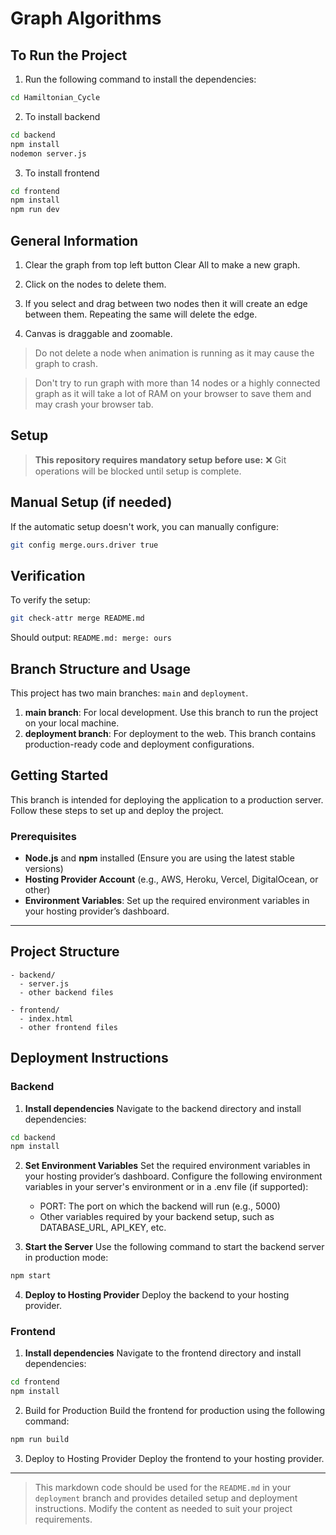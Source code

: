 # Graph Algorithms

## To Run the Project

1. Run the following command to install the dependencies:

```bash
cd Hamiltonian_Cycle
```

2. To install backend

```bash
cd backend
npm install
nodemon server.js
```

3. To install frontend

```bash
cd frontend
npm install
npm run dev
```

## General Information

1. Clear the graph from top left button Clear All to make a new graph.

2. Click on the nodes to delete them.

3. If you select and drag between two nodes then it will create an edge between them. Repeating the same will delete the edge.

4. Canvas is draggable and zoomable.

> Do not delete a node when animation is running as it may cause the graph to crash.

> Don't try to run graph with more than 14 nodes or a highly connected graph as it will take a lot of RAM on your browser to save them and may crash your browser tab.

## Setup

> **This repository requires mandatory setup before use:**
> ❌ Git operations will be blocked until setup is complete.

<!-- <blockquote style="background-color: #ED2939;padding: 6px 16px;">**Important**: This project requires certain git hooks to be installed. Ensure you have the latest version of git installed on your machine and follow the instructions below to set up the project.</blockquote><br/>

- After cloning this repository, run the installation script:

### Universal Method

Run the following command in the terminal:

```bash
./install
````

### Windows Users

Double-click `setup.bat` or run in Command Prompt:

```bash
setup.bat
```

### Unix (Mac/Linux) Users

Unix (Mac/Linux Users) users can run the following command in the terminal:

```bash
chmod +x setup.sh
./install.sh
```

This will:

- Set up necessary git configurations
- Configure merge strategies
- Install git hooks
- Create required files
  -->

## Manual Setup (if needed)

If the automatic setup doesn't work, you can manually configure:

```bash
git config merge.ours.driver true
```

## Verification

To verify the setup:

```bash
git check-attr merge README.md
```

Should output: `README.md: merge: ours`

## Branch Structure and Usage

This project has two main branches: `main` and `deployment`.

1. **main branch**: For local development. Use this branch to run the project on your local machine.
2. **deployment branch**: For deployment to the web. This branch contains production-ready code and deployment configurations.

## Getting Started

This branch is intended for deploying the application to a production server. Follow these steps to set up and deploy the project.

### Prerequisites

- **Node.js** and **npm** installed (Ensure you are using the latest stable versions)
- **Hosting Provider Account** (e.g., AWS, Heroku, Vercel, DigitalOcean, or other)
- **Environment Variables**: Set up the required environment variables in your hosting provider’s dashboard.

---

## Project Structure

```plaintext
- backend/
  - server.js
  - other backend files

- frontend/
  - index.html
  - other frontend files
```

## Deployment Instructions

### Backend

1. **Install dependencies**
   Navigate to the backend directory and install dependencies:

```bash
cd backend
npm install
```

2. **Set Environment Variables**
   Set the required environment variables in your hosting provider’s dashboard.
   Configure the following environment variables in your server's environment or in a .env file (if supported):

   - PORT: The port on which the backend will run (e.g., 5000)
   - Other variables required by your backend setup, such as DATABASE_URL, API_KEY, etc.

3. **Start the Server**
   Use the following command to start the backend server in production mode:

```bash
npm start
```

4. **Deploy to Hosting Provider**
   Deploy the backend to your hosting provider.

### Frontend

1. **Install dependencies**
   Navigate to the frontend directory and install dependencies:

```bash
cd frontend
npm install
```

2. Build for Production
   Build the frontend for production using the following command:

```bash
npm run build
```

3. Deploy to Hosting Provider
   Deploy the frontend to your hosting provider.

---

> This markdown code should be used for the `README.md` in your `deployment` branch and provides detailed setup and deployment instructions. Modify the content as needed to suit your project requirements.
